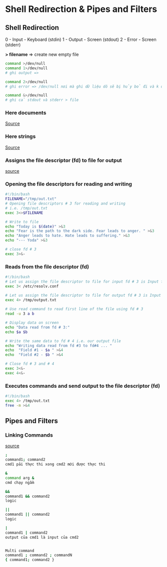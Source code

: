 # Shell Redirection & Pipes and Filters

## Shell Redirection

0 - Input - Keyboard (stdin)
1 - Output - Screen (stdout)
2 - Error - Screen (stderr)

**> filename** => create new empty file

```sh
command >/dev/null
command 1>/dev/null
# ghi output => 

command 2>/dev/null
# ghi error => /dev/null nơi mà ghi dữ liệu dô sẽ bị hủy bỏ đi và k được lưu ở bất cứ đâu

command &>/dev/null
# ghi cả stdout và stderr > file
```

### Here documents

[Source](https://bash.cyberciti.biz/guide/Here_documents)

### Here strings

[Source](https://bash.cyberciti.biz/guide/Here_strings)

### Assigns the file descriptor (fd) to file for output

[source](https://bash.cyberciti.biz/guide/Assigns_the_file_descriptor_(fd)_to_file_for_output)

### Opening the file descriptors for reading and writing

```sh
#!/bin/bash
FILENAME="/tmp/out.txt"
# Opening file descriptors # 3 for reading and writing
# i.e. /tmp/out.txt
exec 3<>$FILENAME

# Write to file
echo "Today is $(date)" >&3
echo "Fear is the path to the dark side. Fear leads to anger. " >&3
echo "Anger leads to hate. Hate leads to suffering." >&3
echo "--- Yoda" >&3

# close fd # 3
exec 3>&-

```

### Reads from the file descriptor (fd)

```sh
#!/bin/bash
# Let us assign the file descriptor to file for input fd # 3 is Input file 
exec 3< /etc/resolv.conf

# Let us assign the file descriptor to file for output fd # 3 is Input file 
exec 4> /tmp/output.txt
 
# Use read command to read first line of the file using fd # 3
read -u 3 a b

# Display data on screen
echo "Data read from fd # 3:"
echo $a $b

# Write the same data to fd # 4 i.e. our output file
echo "Writing data read from fd #3 to fd#4 ... "
echo  "Field #1 - $a " >&4
echo  "Field #2 - $b " >&4

# Close fd # 3 and # 4
exec 3<&-
exec 4<&-

```

### Executes commands and send output to the file descriptor (fd)

```sh
#!/bin/bash
exec 4> /tmp/out.txt
free -m >&4

```

## Pipes and Filters

### Linking Commands

[source](https://bash.cyberciti.biz/guide/Linking_Commands)

```sh
;
command1; command2
cmd1 pải thực thi xong cmd2 mới được thực thi

&
command arg &
cmd chạy ngầm

&&
command1 && command2
logic

||
command1 || command2
logic

|
command1 | command2
output của cmd1 là input của cmd2


Multi command
command1 ; command2 ; commandN
{ command1; command2 }

```
